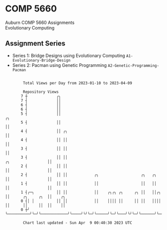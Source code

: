 # COMP 5660
Auburn COMP 5660 Assignments  
Evolutionary Computing

## Assignment Series
- Series 1: Bridge Designs using Evolutionary Computing `A1-Evolutionary-Bridge-Design`
- Series 2: Pacman using Genetic Programming `A2-Genetic-Programming-Pacman`

```

        Total Views per Day from 2023-01-10 to 2023-04-09

        Repository Views
       7 ┼             ╭╮
       7 ┤             ││
       6 ┤             ││
       6 ┤             ││
       5 ┤             ││                                                                 ╭╮
       5 ┤             ││                                                                 ││
       4 ┤             ││ ╭╮                                                              ││
       4 ┤             ││ ││                                                              ││
       3 ┤             ││ ││                                                              ││
       3 ┤             ││ ││                                           ╭╮                 ││
       2 ┤             ││ ││                                           ││                 ││
       2 ┤             ││ ││            ╭╮                   ╭╮   ╭╮   ││                 ││
       1 ┤             ││ ││            ││                   ││   ││   ││                 ││
       1 ┤╭─╮          ││ ││            ││    ╭╮╭╮ ╭╮     ╭╮ ││   ││╭╮ ││      ╭╮     ╭╮  ││    ╭╮
       0 ┤│ │          ││ ││            ││    ││││ ││     ││ ││   ││││ ││      ││     ││  ││    ││
       0 ┼╯ ╰──────────╯╰─╯╰────────────╯╰────╯╰╯╰─╯╰─────╯╰─╯╰───╯╰╯╰─╯╰──────╯╰─────╯╰──╯╰────╯╰─

        Chart last updated - Sun Apr  9 00:40:30 2023 UTC
        
```
